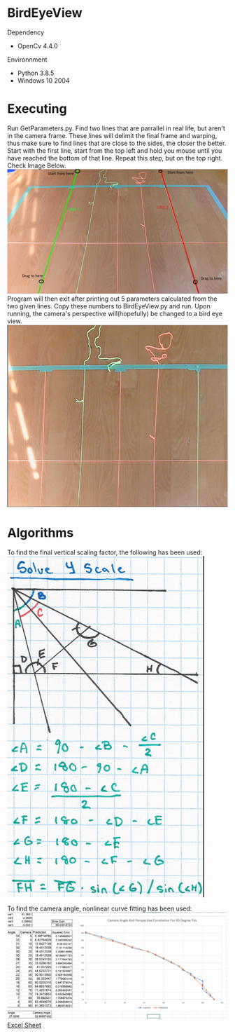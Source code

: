 # BirdEyeView
Dependency
- OpenCv 4.4.0

Environnment
- Python 3.8.5
- Windows 10 2004

# Executing
Run GetParameters.py. Find two lines that are parrallel in real life, but aren't in the camera frame. These lines will delimit the final frame and warping, thus make sure to find lines that are close to the sides, the closer the better. Start with the first line, start from the top left and hold you mouse until you have reached the bottom of that line. Repeat this step, but on the top right. Check Image Below.
![GetParameters.py](https://raw.githubusercontent.com/AquarelMc/BirdEyeView/master/Capture63.PNG)
Program will then exit after printing out 5 parameters calculated from the two given lines. Copy these numbers to BirdEyeView.py and run. Upon running, the camera's perspective will(hopefully) be changed to a bird eye view.
![BirdEyeView.py](https://raw.githubusercontent.com/AquarelMc/BirdEyeView/master/Capture64.PNG)

# Algorithms
To find the final vertical scaling factor, the following has been used:
![VerticalScaleSolving](https://raw.githubusercontent.com/AquarelMc/BirdEyeView/master/Capture65.PNG)

To find the camera angle, nonlinear curve fitting has been used:
![Excel Sheet](https://raw.githubusercontent.com/AquarelMc/BirdEyeView/master/Capture66.PNG)
[Excel Sheet](https://github.com/AquarelMc/BirdEyeView/blob/master/Relation%20Between%20Camera%20Angle%20And%20Perspective.xlsx?raw=true)
